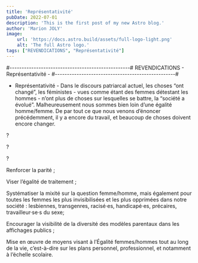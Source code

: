 ```yaml
---
title: 'Représentativité'
pubDate: 2022-07-01
description: 'This is the first post of my new Astro blog.'
author: 'Marion JOLY'
image:
    url: 'https://docs.astro.build/assets/full-logo-light.png'
    alt: 'The full Astro logo.'
tags: ["REVENDICATIONS", "Représentativité"]
---
```

 #--------------------------------------------------#
REVENDICATIONS - Représentativité -
#--------------------------------------------------#
- Représentativité -
               Dans le discours patriarcal actuel, les choses “ont changé”, les féministes - vues comme étant des femmes détestant les hommes - n’ont plus de choses sur lesquelles se battre, la “société a évolué”. Malheureusement nous sommes bien loin d’une égalité homme/femme. De par tout ce que nous venons d’énoncer précédemment, il y a encore du travail, et beaucoup de choses doivent encore changer. 

 

?

?

 

?

Renforcer la parité ; 

Viser l’égalité de traitement ; 

Systématiser la mixité sur la question femme/homme, mais également pour toutes les femmes les plus invisibilisées et les plus opprimées dans notre société : lesbiennes, transgenres, racisé·es, handicapé·es, précaires, travailleur·se·s du sexe; 

Encourager la visibilité de la diversité des modèles parentaux dans les affichages publics ; 

Mise en œuvre de moyens visant à l’Égalité femmes/hommes tout au long de la vie, c’est-à-dire sur les plans personnel, professionnel, et notamment à l’échelle scolaire.


